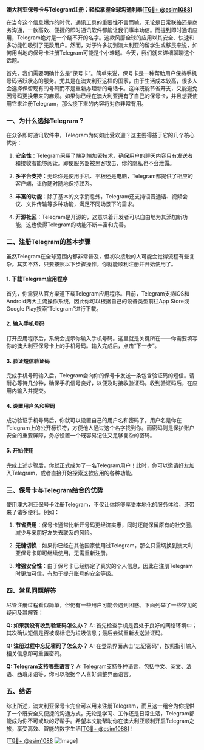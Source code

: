 **澳大利亚保号卡与Telegram注册：轻松掌握全球沟通利器[[TG💪+ @esim1088](https://t.me/s/esim1088)]**

在当今这个信息爆炸的时代，通讯工具的重要性不言而喻。无论是日常联络还是商务沟通，一款高效、便捷的即时通讯软件都能让我们事半功倍。而提到即时通讯应用，Telegram绝对是一个绕不开的名字。这款风靡全球的应用以其安全、快速和多功能性吸引了无数用户。然而，对于许多初到澳大利亚的留学生或移民来说，如何用当地的保号卡注册Telegram可能是个小难题。今天，我们就来详细聊聊这个话题。

首先，我们需要明确什么是“保号卡”。简单来说，保号卡是一种帮助用户保持手机号码活跃状态的服务。尤其是在澳大利亚这样的国家，由于生活成本较高，很多人会选择保留现有的号码而不是重新办理新的电话卡。这样既能节省开支，又能避免因号码更换带来的麻烦。如果你已经在澳大利亚拥有了自己的保号卡，并且想要使用它来注册Telegram，那么接下来的内容将对你非常有用。

### 一、为什么选择Telegram？

在众多即时通讯软件中，Telegram为何如此受欢迎？这主要得益于它的几个核心优势：

1. **安全性**：Telegram采用了端到端加密技术，确保用户的聊天内容只有发送者和接收者能够阅读。即使服务器被黑客攻击，你的隐私也不会泄露。
   
2. **多平台支持**：无论你是使用手机、平板还是电脑，Telegram都提供了相应的客户端，让你随时随地保持联系。

3. **丰富的功能**：除了基本的文字消息外，Telegram还支持语音通话、视频会议、文件传输等多种功能，满足不同场景下的需求。

4. **开源社区**：Telegram是开源的，这意味着开发者可以自由地为其添加新功能，这也使得Telegram的功能不断丰富和完善。

### 二、注册Telegram的基本步骤

虽然Telegram在全球范围内都非常普及，但初次接触的人可能会觉得流程有些复杂。其实不然，只要按照以下步骤操作，你就能顺利注册并开始使用了。

#### 1. 下载Telegram应用程序

首先，你需要从官方渠道下载Telegram应用程序。目前，Telegram支持iOS和Android两大主流操作系统，因此你可以根据自己的设备类型前往App Store或Google Play搜索“Telegram”进行下载。

#### 2. 输入手机号码

打开应用程序后，系统会提示你输入手机号码。这里就是关键所在——你需要填写你的澳大利亚保号卡上的手机号码。输入完成后，点击“下一步”。

#### 3. 验证短信验证码

完成手机号码输入后，Telegram会向你的保号卡发送一条包含验证码的短信。请耐心等待几分钟，确保手机信号良好，以便及时接收验证码。收到验证码后，在应用内输入并提交。

#### 4. 设置用户名和密码

成功验证手机号码后，你就可以设置自己的用户名和密码了。用户名是你在Telegram上的公开标识符，方便他人通过这个名字找到你。而密码则是保护账户安全的重要屏障，务必设置一个既容易记住又足够复杂的密码。

#### 5. 开始使用

完成上述步骤后，你就正式成为了一名Telegram用户！此时，你可以邀请好友加入Telegram，或者直接开始探索这款应用的各种功能。

### 三、保号卡与Telegram结合的优势

使用澳大利亚保号卡注册Telegram，不仅让你能够享受本地化的服务体验，还带来了诸多便利。例如：

1. **节省费用**：保号卡通常比新开号码更经济实惠，同时还能保留原有的社交圈，减少与亲朋好友失去联系的风险。

2. **无缝切换**：如果你已经在其他国家使用过Telegram，那么只需切换到澳大利亚保号卡即可继续使用，无需重新注册。

3. **增强安全性**：由于保号卡已经绑定了真实的个人信息，因此在注册Telegram时更加可信，有助于提升账号的安全等级。

### 四、常见问题解答

尽管注册过程看似简单，但仍有一些用户可能会遇到困惑。下面列举了一些常见的疑问及其解答：

**Q: 如果我没有收到验证码怎么办？**
A: 首先检查手机是否处于良好的网络环境中；其次确认短信是否被误标记为垃圾信息；最后尝试重新发送验证码。

**Q: 注册过程中忘记密码了怎么办？**
A: 在登录界面点击“忘记密码”，按照指引输入相关信息即可重置密码。

**Q: Telegram支持哪些语言？**
A: Telegram支持多种语言，包括中文、英文、法语、西班牙语等，你可以根据个人喜好调整界面语言。

### 五、结语

综上所述，澳大利亚保号卡完全可以用来注册Telegram，而且这一组合为你提供了一个既安全又便捷的沟通方式。无论是学习、工作还是日常生活，Telegram都能成为你不可或缺的好帮手。希望本文能帮助你在澳大利亚顺利开启Telegram之旅，享受高效、智能的数字生活[[TG💪+ @esim1088](https://t.me/s/esim1088)]！

[[TG💪+ @esim1088](https://t.me/s/esim1088) ![Image](https://i.postimg.cc/4NQfJmqS/Snipaste-2025-05-13-00-14-12.png)]